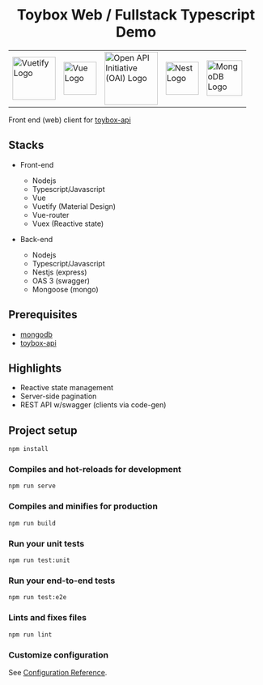 
<h1 align="center">Toybox Web / Fullstack Typescript Demo</h1>

<table style="margin-left:auto;margin-right:auto">
    <tr>
        <td vlign="center"><a href="http://vuetifyjs.com/" target="blank"><img src="https://cdn.vuetifyjs.com/docs/images/logos/vuetify-logo-light-atom.svg" width="85" alt="Vuetify Logo" /></a></td>
        <td vlign="center"><a href="http://vuejs.org/" target="blank"><img src="https://upload.wikimedia.org/wikipedia/commons/9/95/Vue.js_Logo_2.svg" width="65" alt="Vue Logo" /></a></td>
        <td vlign="center"><a href="http://https://www.openapis.org/" target="blank"><img src="https://community.cdn.kony.com/sites/default/files/icon-open-api-swagger.png" width="105" alt="Open API Initiative (OAI) Logo" /></a></td>
        <td vlign="center"><a href="http://nestjs.com/" target="blank"><img src="https://seeklogo.com/images/N/nestjs-logo-09342F76C0-seeklogo.com.png" width="65" alt="Nest Logo" /></a></td>
        <td vlign="center"><a href="http://mongodb.com/" target="blank"><img src="https://github.com/mongodb-js/leaf/blob/master/dist/mongodb-leaf_256x256.png?raw=true" width="70" alt="MongoDB Logo" /></a></td>
    </tr>
</table>

Front end (web) client for [toybox-api](https://github.com/abcox/toybox-api)

## Stacks
- Front-end
    - Nodejs
    - Typescript/Javascript
    - Vue
    - Vuetify (Material Design)
    - Vue-router
    - Vuex (Reactive state)

- Back-end
    - Nodejs
    - Typescript/Javascript
    - Nestjs (express)
    - OAS 3 (swagger)
    - Mongoose (mongo)

## Prerequisites
- [mongodb](https://docs.mongodb.com/guides/server/install/)
- [toybox-api](https://github.com/abcox/toybox-api)

## Highlights
- Reactive state management
- Server-side pagination
- REST API w/swagger (clients via code-gen)

## Project setup
```
npm install
```

### Compiles and hot-reloads for development
```
npm run serve
```

### Compiles and minifies for production
```
npm run build
```

### Run your unit tests
```
npm run test:unit
```

### Run your end-to-end tests
```
npm run test:e2e
```

### Lints and fixes files
```
npm run lint
```

### Customize configuration
See [Configuration Reference](https://cli.vuejs.org/config/).
